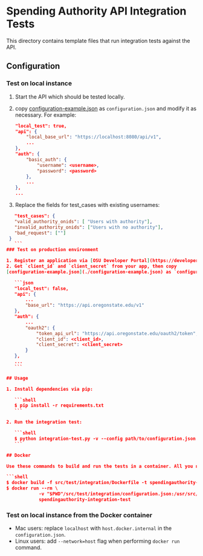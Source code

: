 # Spending Authority API Integration Tests

This directory contains template files that run integration tests against the API.

## Configuration

### Test on local instance

1. Start the API which should be tested locally.
2. copy
[configuration-example.json](./configuration-example.json) as `configuration.json`  and modify it as necessary. For example:

    ```json
    "local_test": true,
    "api": {
        "local_base_url": "https://localhost:8080/api/v1",
        ...
    },
    "auth": {
        "basic_auth": {
            "username": <username>,
            "password": <password>
        },
        ...
    },
    ...
    ```
3. Replace the fields for test_cases with existing usernames:

 ```json
    "test_cases": {
    "valid_authority_onids": [ "Users with authority"],
    "invalid_authority_onids": ["Users with no authority"],
    "bad_request": [""]
  }
    ```
### Test on production environment

1. Register an application via [OSU Developer Portal](https://developer.oregonstate.edu/)
2. Get `client_id` and `client_secret` from your app, then copy
[configuration-example.json](./configuration-example.json) as `configuration.json` and modify it as necessary. For example:

    ```json
    "local_test": false,
    "api": {
        ...
        "base_url": "https://api.oregonstate.edu/v1"
    },
    "auth": {
        ...
        "oauth2": {
            "token_api_url": "https://api.oregonstate.edu/oauth2/token",
            "client_id": <client_id>,
            "client_secret": <client_secret>
        }
    },
    ...
    ```

## Usage

1. Install dependencies via pip:

    ```shell
    $ pip install -r requirements.txt
    ```

2. Run the integration test:

    ```shell
    $ python integration-test.py -v --config path/to/configuration.json --openapi path/to/openapi.yaml
    ```

## Docker

Use these commands to build and run the tests in a container. All you need installed is Docker. **Make sure you are in the root directory of the repository**.

```shell
$ docker build -f src/test/integration/Dockerfile -t spendingauthority-integration-test .
$ docker run --rm \
             -v "$PWD"/src/test/integration/configuration.json:/usr/src/app/configuration.json:ro \
             spendingauthority-integration-test
```

### Test on local instance from the Docker container

* Mac users: replace `localhost` with `host.docker.internal` in the `configuration.json`.
* Linux users: add `--network=host` flag when performing `docker run` command.
